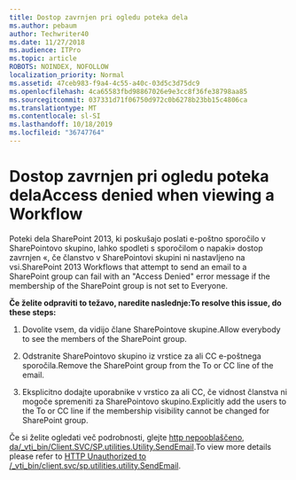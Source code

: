 ```yaml
---
title: Dostop zavrnjen pri ogledu poteka dela
ms.author: pebaum
author: Techwriter40
ms.date: 11/27/2018
ms.audience: ITPro
ms.topic: article
ROBOTS: NOINDEX, NOFOLLOW
localization_priority: Normal
ms.assetid: 47ceb983-f9a4-4c55-a40c-03d5c3d75dc9
ms.openlocfilehash: 4ca65583fbd98867026e9e3cc8f36fe38798aa85
ms.sourcegitcommit: 037331d71f06750d972c0b6278b23bb15c4806ca
ms.translationtype: MT
ms.contentlocale: sl-SI
ms.lasthandoff: 10/18/2019
ms.locfileid: "36747764"
---
```

# <a name="access-denied-when-viewing-a-workflow"></a><span data-ttu-id="a4f23-102">Dostop zavrnjen pri ogledu poteka dela</span><span class="sxs-lookup"><span data-stu-id="a4f23-102">Access denied when viewing a Workflow</span></span>

<span data-ttu-id="a4f23-103">Poteki dela SharePoint 2013, ki poskušajo poslati e-poštno sporočilo v SharePointovo skupino, lahko spodleti s sporočilom o napaki» dostop zavrnjen «, če članstvo v SharePointovi skupini ni nastavljeno na vsi.</span><span class="sxs-lookup"><span data-stu-id="a4f23-103">SharePoint 2013 Workflows that attempt to send an email to a SharePoint group can fail with an "Access Denied" error message if the membership of the SharePoint group is not set to Everyone.</span></span>
  
 <span data-ttu-id="a4f23-104">**Če želite odpraviti to težavo, naredite naslednje:**</span><span class="sxs-lookup"><span data-stu-id="a4f23-104">**To resolve this issue, do these steps:**</span></span>
  
 1. <span data-ttu-id="a4f23-105">Dovolite vsem, da vidijo člane SharePointove skupine.</span><span class="sxs-lookup"><span data-stu-id="a4f23-105">Allow everybody to see the members of the SharePoint group.</span></span>
  
 2. <span data-ttu-id="a4f23-106">Odstranite SharePointovo skupino iz vrstice za ali CC e-poštnega sporočila.</span><span class="sxs-lookup"><span data-stu-id="a4f23-106">Remove the SharePoint group from the To or CC line of the email.</span></span>
  
 3. <span data-ttu-id="a4f23-107">Eksplicitno dodajte uporabnike v vrstico za ali CC, če vidnost članstva ni mogoče spremeniti za SharePointovo skupino.</span><span class="sxs-lookup"><span data-stu-id="a4f23-107">Explicitly add the users to the To or CC line if the membership visibility cannot be changed for SharePoint group.</span></span>
  
<span data-ttu-id="a4f23-108">Če si želite ogledati več podrobnosti, glejte [http nepooblaščeno, da/_vti_bin/Client.SVC/SP.utilities.Utility.SendEmail](https://go.microsoft.com/fwlink/?linkid=2044694&amp;clcid=0x409).</span><span class="sxs-lookup"><span data-stu-id="a4f23-108">To view more details please refer to [HTTP Unauthorized to /_vti_bin/client.svc/sp.utilities.utility.SendEmail](https://go.microsoft.com/fwlink/?linkid=2044694&amp;clcid=0x409).</span></span>
  